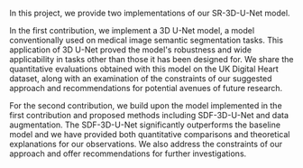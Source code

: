 In this project, we provide two implementations of our SR-3D-U-Net model.

In the first contribution, we implement a 3D U-Net model, a model conventionally used on medical image semantic segmentation tasks. This application of 3D U-Net proved the model's robustness and wide applicability in tasks other than those it has been designed for. We share the quantitative evaluations obtained with this model on the UK Digital Heart dataset, along with an examination of the constraints of our suggested approach and recommendations for potential avenues of future research.

For the second contribution, we build upon the model implemented in the first contribution and proposed methods including SDF-3D-U-Net and data augmentation. The SDF-3D-U-Net significantly outperforms the baseline model and we have provided both quantitative comparisons and theoretical explanations for our observations. We also address the constraints of our approach and offer recommendations for further investigations.
